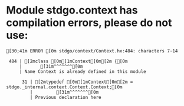 # Module stdgo.context has compilation errors, please do not use:
```
[30;41m ERROR [0m stdgo/context/Context.hx:484: characters 7-14

 484 | [2mclass [0m[1mContext[0m[2m {[0m
     |       [31m^^^^^^^[0m
     | Name Context is already defined in this module

      31 | [2mtypedef [0m[1mContext[0m[2m = stdgo._internal.context.Context.Context;[0m
         |         [31m^^^^^^^[0m
         | Previous declaration here


```

